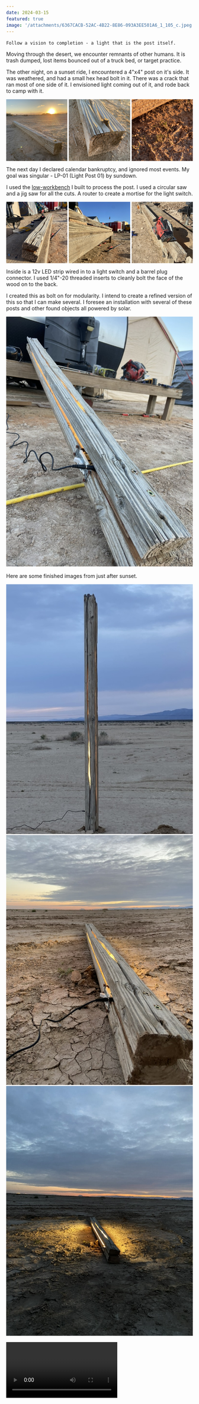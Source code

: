 ```yaml
---
date: 2024-03-15
featured: true
image: '/attachments/6367CACB-52AC-4B22-8E86-093A3EE501A6_1_105_c.jpeg'
---
```

`Follow a vision to completion - a light that is the post itself.`

Moving through the desert, we encounter remnants of other humans. It is trash dumped, lost items bounced out of a truck bed, or target practice.

The other night, on a sunset ride, I encountered a 4"x4" post on it's side.  It was weathered, and had a small hex head bolt in it. There was a crack that ran most of one side of it. I envisioned light coming out of it, and rode back to camp with it.

<style>
.three p {
  display:grid; 
  grid-template-columns: 1fr 1fr 1fr;
  gap: 4px;
}

.three p img {
	aspect-ration: 1 / 1;
}
</style>
<div class="three">

![](../../public/attachments/1F9391C7-D9A2-40C3-9B99-BC54D7433D28_1_102_a.jpeg)
![](../../public/attachments/3F1D30F4-7E4F-4C71-AD8A-880549C2AB68_1_102_a.jpeg)
![](../../public/attachments/3FC74F40-FC42-4EAD-8DBC-80061FBCF692_1_102_a.jpeg)
</div>


The next day I declared calendar bankruptcy, and ignored most events. My goal was singular - LP-01 (Light Post 01) by sundown.

I used the [low-workbench](low-workbench.md) I built to process the post. I used a circular saw and a jig saw for all the cuts. A router to create a mortise for the light switch.

<div class="three">

![](../../public/attachments/IMG_2642-Large.jpeg)
![](../../public/attachments/IMG_2643-Large.jpeg)
![](../../public/attachments/IMG_2641-2-Large.jpeg)
</div>

Inside is a 12v LED strip wired in to a light switch and a barrel plug connector. I used 1/4"-20 threaded inserts to cleanly bolt the face of the wood on to the back.

I created this as bolt on for modularity. I intend to create a refined version of this so that I can make several. I foresee an installation with several of these posts and other found objects all powered by solar. 


![](../../public/attachments/E37E537D-926B-41EE-BE4F-C04A86F24CE1_1_105_c.jpeg)

Here are some finished images from just after sunset.

![](../../public/attachments/49B0D0EC-0844-4F51-AE28-B654E841531A_1_105_c.jpeg)![](../../public/attachments/1DAD0647-677C-4C03-8AFD-DB76981CADA0_1_105_c.jpeg)
![](../../public/attachments/6367CACB-52AC-4B22-8E86-093A3EE501A6_1_105_c.jpeg)

<video src="../../public/attachments/lp-01-demo.mp4" />


![](../../public/attachments/DB7C56EB-C7D8-4554-BBE3-AA3000593BB9_1_105_c.jpeg)
> portrait by [Ygor Marotta](https://www.instagram.com/ygormarotta/?hl=en)


